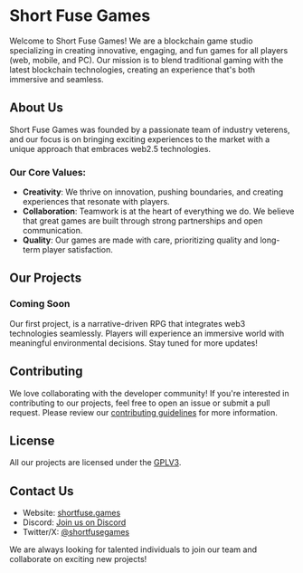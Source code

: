 # Short Fuse Games

Welcome to Short Fuse Games! We are a blockchain game studio specializing in creating innovative, engaging, and fun games for all players (web, mobile, and PC). Our mission is to blend traditional gaming with the latest blockchain technologies, creating an experience that's both immersive and seamless.

## About Us

Short Fuse Games was founded by a passionate team of industry veterens, and our focus is on bringing exciting experiences to the market with a unique approach that embraces web2.5 technologies.

### Our Core Values:
- **Creativity**: We thrive on innovation, pushing boundaries, and creating experiences that resonate with players.
- **Collaboration**: Teamwork is at the heart of everything we do. We believe that great games are built through strong partnerships and open communication.
- **Quality**: Our games are made with care, prioritizing quality and long-term player satisfaction.

## Our Projects

### Coming Soon
Our first project, is a narrative-driven RPG that integrates web3 technologies seamlessly. Players will experience an immersive world with meaningful environmental decisions. Stay tuned for more updates!

## Contributing

We love collaborating with the developer community! If you're interested in contributing to our projects, feel free to open an issue or submit a pull request. Please review our [contributing guidelines](https://github.com/Short-Fuse-Games/.github/blob/main/GUIDELINES.md) for more information.

## License

All our projects are licensed under the [GPLV3]([LICENSE](https://www.gnu.org/licenses/gpl-3.0.en.html)).

## Contact Us

- Website: [shortfuse.games](https://shortfuse.games)
- Discord: [Join us on Discord](https://discord.gg/4thFPWRjZ6)
- Twitter/X: [@shortfusegames](https://x.com/Short_FuseGames)

We are always looking for talented individuals to join our team and collaborate on exciting new projects!

